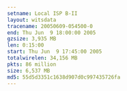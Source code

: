 ```yaml
---
setname: Local ISP B-II
layout: witsdata
tracename: 20050609-054500-0
end: Thu Jun  9 18:00:00 2005
gzsize: 3,935 MB
len: 0:15:00
start: Thu Jun  9 17:45:00 2005
totalwirelen: 34,156 MB
pkts: 86 million
size: 6,537 MB
md5: 55d5d3351c1638d907d0c997435726fa
---
```

